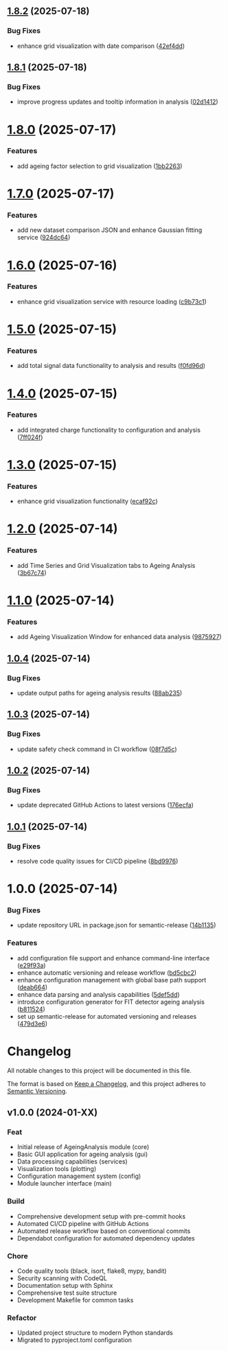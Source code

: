 ## [1.8.2](https://github.com/mateuszpolis/AgeingAnalysis/compare/v1.8.1...v1.8.2) (2025-07-18)


### Bug Fixes

* enhance grid visualization with date comparison ([42ef4dd](https://github.com/mateuszpolis/AgeingAnalysis/commit/42ef4dde984d69976d86e670cae2d410e2169f67))

## [1.8.1](https://github.com/mateuszpolis/AgeingAnalysis/compare/v1.8.0...v1.8.1) (2025-07-18)


### Bug Fixes

* improve progress updates and tooltip information in analysis ([02d1412](https://github.com/mateuszpolis/AgeingAnalysis/commit/02d1412feceebb6fa05dbc8377b57d5ebf4cface))

# [1.8.0](https://github.com/mateuszpolis/AgeingAnalysis/compare/v1.7.0...v1.8.0) (2025-07-17)


### Features

* add ageing factor selection to grid visualization ([1bb2263](https://github.com/mateuszpolis/AgeingAnalysis/commit/1bb2263aebc24db820b173e773312f5d60e988d5))

# [1.7.0](https://github.com/mateuszpolis/AgeingAnalysis/compare/v1.6.0...v1.7.0) (2025-07-17)


### Features

* add new dataset comparison JSON and enhance Gaussian fitting service ([924dc64](https://github.com/mateuszpolis/AgeingAnalysis/commit/924dc64b1e9b3eea3c7beb1ebfc3e92dcf66a8bc))

# [1.6.0](https://github.com/mateuszpolis/AgeingAnalysis/compare/v1.5.0...v1.6.0) (2025-07-16)


### Features

* enhance grid visualization service with resource loading ([c9b73c1](https://github.com/mateuszpolis/AgeingAnalysis/commit/c9b73c1f9b56cdb5b3ab8176b8fd8467e66acb58))

# [1.5.0](https://github.com/mateuszpolis/AgeingAnalysis/compare/v1.4.0...v1.5.0) (2025-07-15)


### Features

* add total signal data functionality to analysis and results ([f0fd96d](https://github.com/mateuszpolis/AgeingAnalysis/commit/f0fd96d0d67849db750e253ad45351f4abfc70c9))

# [1.4.0](https://github.com/mateuszpolis/AgeingAnalysis/compare/v1.3.0...v1.4.0) (2025-07-15)


### Features

* add integrated charge functionality to configuration and analysis ([7ff024f](https://github.com/mateuszpolis/AgeingAnalysis/commit/7ff024f8738d2b75afdd65585c75fced16ee826c))

# [1.3.0](https://github.com/mateuszpolis/AgeingAnalysis/compare/v1.2.0...v1.3.0) (2025-07-15)


### Features

* enhance grid visualization functionality ([ecaf92c](https://github.com/mateuszpolis/AgeingAnalysis/commit/ecaf92c8964c491b14cc464b8accb96eee39e23e))

# [1.2.0](https://github.com/mateuszpolis/AgeingAnalysis/compare/v1.1.0...v1.2.0) (2025-07-14)


### Features

* add Time Series and Grid Visualization tabs to Ageing Analysis ([3b67c74](https://github.com/mateuszpolis/AgeingAnalysis/commit/3b67c743c7812d791f95f370ede057071cb325ab))

# [1.1.0](https://github.com/mateuszpolis/AgeingAnalysis/compare/v1.0.4...v1.1.0) (2025-07-14)


### Features

* add Ageing Visualization Window for enhanced data analysis ([9875927](https://github.com/mateuszpolis/AgeingAnalysis/commit/98759271783a143278cbbb5830705525bcc84f10))

## [1.0.4](https://github.com/mateuszpolis/AgeingAnalysis/compare/v1.0.3...v1.0.4) (2025-07-14)


### Bug Fixes

* update output paths for ageing analysis results ([88ab235](https://github.com/mateuszpolis/AgeingAnalysis/commit/88ab235b0b4fc7186c5b969d81dfbab6d7df7219))

## [1.0.3](https://github.com/mateuszpolis/AgeingAnalysis/compare/v1.0.2...v1.0.3) (2025-07-14)


### Bug Fixes

* update safety check command in CI workflow ([08f7d5c](https://github.com/mateuszpolis/AgeingAnalysis/commit/08f7d5c3c0bf8f8fd16403c33a8b3b5d3842c52c))

## [1.0.2](https://github.com/mateuszpolis/AgeingAnalysis/compare/v1.0.1...v1.0.2) (2025-07-14)


### Bug Fixes

* update deprecated GitHub Actions to latest versions ([176ecfa](https://github.com/mateuszpolis/AgeingAnalysis/commit/176ecfa1875ca0629e6c9f0fb4d57ce543d53039))

## [1.0.1](https://github.com/mateuszpolis/AgeingAnalysis/compare/v1.0.0...v1.0.1) (2025-07-14)


### Bug Fixes

* resolve code quality issues for CI/CD pipeline ([8bd9976](https://github.com/mateuszpolis/AgeingAnalysis/commit/8bd9976aea136fca0fbefceb69f8691ad099a4d5))

# 1.0.0 (2025-07-14)


### Bug Fixes

* update repository URL in package.json for semantic-release ([14b1135](https://github.com/mateuszpolis/AgeingAnalysis/commit/14b1135ec5452fe2b9aaae0b96684919edfa6fdc))


### Features

* add configuration file support and enhance command-line interface ([e29f93a](https://github.com/mateuszpolis/AgeingAnalysis/commit/e29f93a3e5a161120a55b2ac3f883d1f1d18c291))
* enhance automatic versioning and release workflow ([bd5cbc2](https://github.com/mateuszpolis/AgeingAnalysis/commit/bd5cbc211648902e70b4db773c328134b8632381))
* enhance configuration management with global base path support ([deab664](https://github.com/mateuszpolis/AgeingAnalysis/commit/deab664f64e08c4f8afac68c846cfc4334af5667))
* enhance data parsing and analysis capabilities ([5def5dd](https://github.com/mateuszpolis/AgeingAnalysis/commit/5def5dd5b5b705ff2e8e9a324edd9cbe9150c9da))
* introduce configuration generator for FIT detector ageing analysis ([b811524](https://github.com/mateuszpolis/AgeingAnalysis/commit/b8115246eeba432c0392165334580bc5a83f9e09))
* set up semantic-release for automated versioning and releases ([479d3e6](https://github.com/mateuszpolis/AgeingAnalysis/commit/479d3e6b68dfafa91fb6bc3407b1fe300327d53e))

# Changelog

All notable changes to this project will be documented in this file.

The format is based on [Keep a Changelog](https://keepachangelog.com/en/1.0.0/),
and this project adheres to [Semantic Versioning](https://semver.org/spec/v2.0.0.html).

## v1.0.0 (2024-01-XX)

### Feat
- Initial release of AgeingAnalysis module (core)
- Basic GUI application for ageing analysis (gui)
- Data processing capabilities (services)
- Visualization tools (plotting)
- Configuration management system (config)
- Module launcher interface (main)

### Build
- Comprehensive development setup with pre-commit hooks
- Automated CI/CD pipeline with GitHub Actions
- Automated release workflow based on conventional commits
- Dependabot configuration for automated dependency updates

### Chore
- Code quality tools (black, isort, flake8, mypy, bandit)
- Security scanning with CodeQL
- Documentation setup with Sphinx
- Comprehensive test suite structure
- Development Makefile for common tasks

### Refactor
- Updated project structure to modern Python standards
- Migrated to pyproject.toml configuration
